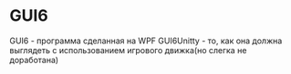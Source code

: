 # GUI6
GUI6 - программа сделанная на WPF
GUI6Unitty - то, как она должна выглядеть с использованием игрового движка(но слегка не доработана)
